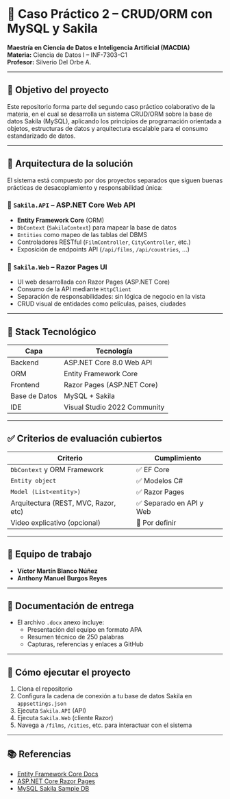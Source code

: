 
# 🧠 Caso Práctico 2 – CRUD/ORM con MySQL y Sakila

**Maestría en Ciencia de Datos e Inteligencia Artificial (MACDIA)**  
**Materia:** Ciencia de Datos I – INF-7303-C1  
**Profesor:** Silverio Del Orbe A.  

---

## 🎯 Objetivo del proyecto

Este repositorio forma parte del segundo caso práctico colaborativo de la materia, en el cual se desarrolla un sistema CRUD/ORM sobre la base de datos Sakila (MySQL), aplicando los principios de programación orientada a objetos, estructuras de datos y arquitectura escalable para el consumo estandarizado de datos.

---

## 🧱 Arquitectura de la solución

El sistema está compuesto por dos proyectos separados que siguen buenas prácticas de desacoplamiento y responsabilidad única:

### 🔹 `Sakila.API` – ASP.NET Core Web API
- **Entity Framework Core** (ORM)
- `DbContext` (`SakilaContext`) para mapear la base de datos
- `Entities` como mapeo de las tablas del DBMS
- Controladores RESTful (`FilmController`, `CityController`, etc.)
- Exposición de endpoints API (`/api/films`, `/api/countries`, ...)

### 🔹 `Sakila.Web` – Razor Pages UI
- UI web desarrollada con Razor Pages (ASP.NET Core)
- Consumo de la API mediante `HttpClient`
- Separación de responsabilidades: sin lógica de negocio en la vista
- CRUD visual de entidades como películas, países, ciudades

---

## 🧰 Stack Tecnológico

| Capa         | Tecnología                    |
|--------------|-------------------------------|
| Backend      | ASP.NET Core 8.0 Web API      |
| ORM          | Entity Framework Core         |
| Frontend     | Razor Pages (ASP.NET Core)    |
| Base de Datos| MySQL + Sakila                |
| IDE          | Visual Studio 2022 Community  |

---

## ✅ Criterios de evaluación cubiertos

| Criterio                              | Cumplimiento   |
|---------------------------------------|----------------|
| `DbContext` y ORM Framework           | ✅ EF Core      |
| `Entity object`                       | ✅ Modelos C#   |
| `Model (List<entity>)`               | ✅ Razor Pages  |
| Arquitectura (REST, MVC, Razor, etc) | ✅ Separado en API y Web |
| Video explicativo (opcional)         | 🚧 Por definir  |

---

## 👥 Equipo de trabajo

- **Víctor Martín Blanco Núñez**  
- **Anthony Manuel Burgos Reyes**

---

## 📄 Documentación de entrega

- El archivo `.docx` anexo incluye:
  - Presentación del equipo en formato APA
  - Resumen técnico de 250 palabras
  - Capturas, referencias y enlaces a GitHub

---

## 🚀 Cómo ejecutar el proyecto

1. Clona el repositorio
2. Configura la cadena de conexión a tu base de datos Sakila en `appsettings.json`
3. Ejecuta `Sakila.API` (API)
4. Ejecuta `Sakila.Web` (cliente Razor)
5. Navega a `/films`, `/cities`, etc. para interactuar con el sistema

---

## 📚 Referencias

- [Entity Framework Core Docs](https://learn.microsoft.com/en-us/ef/core/)
- [ASP.NET Core Razor Pages](https://learn.microsoft.com/en-us/aspnet/core/razor-pages/)
- [MySQL Sakila Sample DB](https://dev.mysql.com/doc/sakila/en/)

